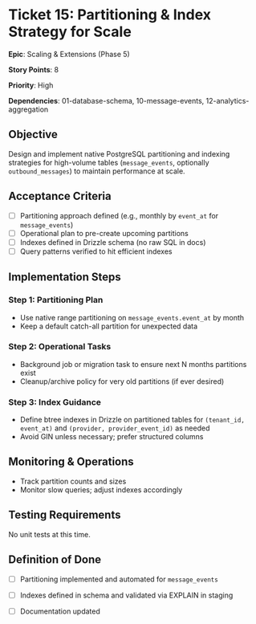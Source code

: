 # Ticket 15: Partitioning & Index Strategy for Scale

**Epic**: Scaling & Extensions (Phase 5)

**Story Points**: 8

**Priority**: High

**Dependencies**: 01-database-schema, 10-message-events, 12-analytics-aggregation

## Objective

Design and implement native PostgreSQL partitioning and indexing strategies for high-volume tables (`message_events`, optionally `outbound_messages`) to maintain performance at scale.

## Acceptance Criteria

- [ ] Partitioning approach defined (e.g., monthly by `event_at` for `message_events`)
- [ ] Operational plan to pre-create upcoming partitions
- [ ] Indexes defined in Drizzle schema (no raw SQL in docs)
- [ ] Query patterns verified to hit efficient indexes

## Implementation Steps

### Step 1: Partitioning Plan

- Use native range partitioning on `message_events.event_at` by month
- Keep a default catch-all partition for unexpected data

### Step 2: Operational Tasks

- Background job or migration task to ensure next N months partitions exist
- Cleanup/archive policy for very old partitions (if ever desired)

### Step 3: Index Guidance

- Define btree indexes in Drizzle on partitioned tables for `(tenant_id, event_at)` and `(provider, provider_event_id)` as needed
- Avoid GIN unless necessary; prefer structured columns

## Monitoring & Operations

- Track partition counts and sizes
- Monitor slow queries; adjust indexes accordingly

## Testing Requirements

No unit tests at this time.

## Definition of Done

- [ ] Partitioning implemented and automated for `message_events`
- [ ] Indexes defined in schema and validated via EXPLAIN in staging
- [ ] Documentation updated

